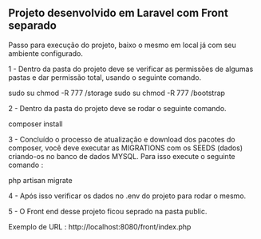 

## Projeto desenvolvido em Laravel com Front separado

Passo para execução do projeto, baixo o mesmo em local já com seu ambiente configurado.

1 - Dentro da pasta do  projeto deve se verificar as permissões de algumas pastas e dar permissão total, usando o seguinte comando.

sudo su chmod -R 777 /storage
sudo su chmod -R 777 /bootstrap

2 - Dentro da pasta do projeto deve se rodar o seguinte comando.

composer install

3 - Concluído o processo de atualização e download dos pacotes do composer, você deve executar as MIGRATIONS com os SEEDS (dados) criando-os no banco de dados MYSQL. Para isso execute o seguinte comando :

php artisan migrate


4 - Após isso verificar os dados no .env do projeto para rodar o mesmo.


5 - O Front end desse projeto ficou seprado na pasta public.

Exemplo de URL : http://localhost:8080/front/index.php

